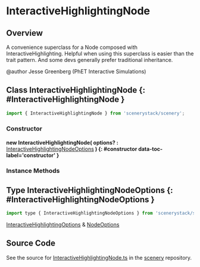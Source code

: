 # InteractiveHighlightingNode

## Overview

A convenience superclass for a Node composed with InteractiveHighlighting. Helpful when using this superclass is
easier than the trait pattern. And some devs generally prefer traditional inheritance.

@author Jesse Greenberg (PhET Interactive Simulations)

## Class InteractiveHighlightingNode {: #InteractiveHighlightingNode }


```js
import { InteractiveHighlightingNode } from 'scenerystack/scenery';
```
### Constructor

#### new InteractiveHighlightingNode( options? : <span style="font-weight: 400;">[InteractiveHighlightingNodeOptions](../scenery/InteractiveHighlightingNode.md#InteractiveHighlightingNodeOptions)</span> ) {: #constructor data-toc-label='constructor' }

### Instance Methods





## Type InteractiveHighlightingNodeOptions {: #InteractiveHighlightingNodeOptions }


```js
import type { InteractiveHighlightingNodeOptions } from 'scenerystack/scenery';
```


[InteractiveHighlightingOptions](../scenery/InteractiveHighlighting.md#InteractiveHighlightingOptions) &amp; [NodeOptions](../scenery/Node.md#NodeOptions)



## Source Code

See the source for [InteractiveHighlightingNode.ts](https://github.com/phetsims/scenery/blob/main/js/accessibility/voicing/nodes/InteractiveHighlightingNode.ts) in the [scenery](https://github.com/phetsims/scenery) repository.
